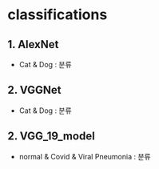 # classifications

## 1. AlexNet
- Cat & Dog : 분류
  
## 2. VGGNet
- Cat & Dog : 분류

## 2. VGG_19_model
- normal & Covid & Viral Pneumonia : 분류
